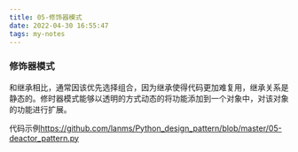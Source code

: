 ```yaml
---
title: 05-修饰器模式
date: 2022-04-30 16:55:47
tags: my-notes
---
```

### 修饰器模式

和继承相比，通常因该优先选择组合，因为继承使得代码更加难复用，继承关系是静态的。修时器模式能够以透明的方式动态的将功能添加到一个对象中，对该对象的功能进行扩展。



代码示例<https://github.com/lanms/Python_design_pattern/blob/master/05-deactor_pattern.py>